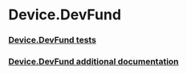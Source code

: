 # Device.DevFund
### [Device.DevFund tests](testref/device-devfund-tests.md)
### [Device.DevFund additional documentation](testref/device-devfund-additional-documentation.md)
